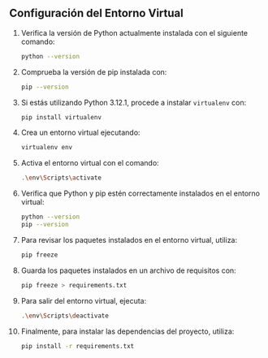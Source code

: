 ## Configuración del Entorno Virtual

1. Verifica la versión de Python actualmente instalada con el siguiente comando:
   ```zsh
   python --version
   ```

2. Comprueba la versión de pip instalada con:
   ```zsh
   pip --version
   ```

3. Si estás utilizando Python 3.12.1, procede a instalar `virtualenv` con:
   ```zsh
   pip install virtualenv
   ```

4. Crea un entorno virtual ejecutando:
   ```zsh
   virtualenv env
   ```

5. Activa el entorno virtual con el comando:
   ```zsh
   .\env\Scripts\activate
   ```

6. Verifica que Python y pip estén correctamente instalados en el entorno virtual:
   ```zsh
   python --version
   pip --version
   ```

7. Para revisar los paquetes instalados en el entorno virtual, utiliza:
   ```zsh
   pip freeze
   ```

8. Guarda los paquetes instalados en un archivo de requisitos con:
   ```zsh
   pip freeze > requirements.txt
   ```

9. Para salir del entorno virtual, ejecuta:
   ```zsh
   .\env\Scripts\deactivate
   ```

10. Finalmente, para instalar las dependencias del proyecto, utiliza:
    ```zsh
    pip install -r requirements.txt
    ```
